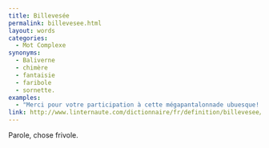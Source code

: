 ```yaml
---
title: Billevesée
permalink: billevesee.html
layout: words
categories:
  - Mot Complexe
synonyms:
  - Baliverne
  - chimère
  - fantaisie
  - faribole
  - sornette.
examples:
  - "Merci pour votre participation à cette mégapantalonnade ubuesque! Billevesées, rodomontades, fadaises, coquecigrues, et tutti quanti..."
link: http://www.linternaute.com/dictionnaire/fr/definition/billevesee/
---
```


Parole, chose frivole.
